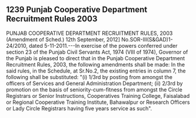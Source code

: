 ## 1239 Punjab Cooperative Department Recruitment Rules 2003
 
PUNJAB COOPERATIVE DEPARTMENT
RECRUITMENT RULES, 2003
(Amendment of Sched.)
12th September, 2012]
No.SOR-III(S&GAD)1-24/2010, dated 5-11-2011.---In exercise of the powers conferred under section 23 of the Punjab Civil Servants Act, 1974 (VIII of 1974), Governor of the Punjab is pleased to direct that in the Punjab Cooperative Department Recruitment Rules, 2003, the following amendments shall be made:
In the said rules, in the Schedule, at Sr.No.2, the existing entries in column 7, the following shall be substituted:
"(i) 1/3rd by posting from amongst the officers of Services and General Administration Department;
(ii) 2/3rd by promotion on the basis of seniority-cum-fitness from amongst the Circle Registrars or Senior Instructions, Cooperatives Training College, Faisalabad or Regional Cooperative Training Institute, Bahawalpur or Research Officers or Lady Circle Registrars having five years service as such".

